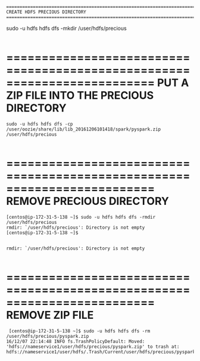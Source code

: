 ```
=========================================================================
CREATE HDFS PRECIOUS DIRECTORY
=========================================================================
```
sudo -u hdfs hdfs dfs -mkdir /user/hdfs/precious
```

```
=========================================================================
PUT A ZIP FILE INTO THE PRECIOUS DIRECTORY
=========================================================================
```
sudo -u hdfs hdfs dfs -cp /user/oozie/share/lib/lib_20161206101418/spark/pyspark.zip /user/hdfs/precious


```
=========================================================================
REMOVE PRECIOUS DIRECTORY
=========================================================================
```
[centos@ip-172-31-5-138 ~]$ sudo -u hdfs hdfs dfs -rmdir /user/hdfs/precious
rmdir: `/user/hdfs/precious': Directory is not empty
[centos@ip-172-31-5-138 ~]$


rmdir: `/user/hdfs/precious': Directory is not empty


```
=========================================================================
REMOVE ZIP FILE
=========================================================================
```
 [centos@ip-172-31-5-138 ~]$ sudo -u hdfs hdfs dfs -rm 
/user/hdfs/precious/pyspark.zip
16/12/07 22:14:48 INFO fs.TrashPolicyDefault: Moved: 'hdfs://nameservice1/user/hdfs/precious/pyspark.zip' to trash at: hdfs://nameservice1/user/hdfs/.Trash/Current/user/hdfs/precious/pyspark.zip1481148888939











